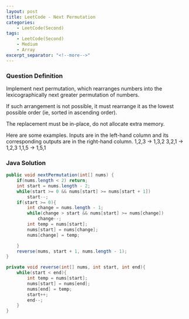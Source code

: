 ```yaml
---
layout: post
title: LeetCode - Next Permutation
categories:
    - LeetCode(Second)
tags:
    - LeetCode(Second)
    - Medium
    - Array
excerpt_separator: "<!--more-->"
---
```


### Question Definition
Implement next permutation, which rearranges numbers into the lexicographically next greater permutation of numbers.

If such arrangement is not possible, it must rearrange it as the lowest possible order (ie, sorted in ascending order).

The replacement must be in-place, do not allocate extra memory.
<!--more-->

Here are some examples. Inputs are in the left-hand column and its corresponding outputs are in the right-hand column.
1,2,3 → 1,3,2
3,2,1 → 1,2,3
1,1,5 → 1,5,1
### Java Solution
```java
public void nextPermutation(int[] nums) {
    if(nums.length < 2) return;
    int start = nums.length - 2;
    while(start >= 0 && nums[start] >= nums[start + 1])
        start--;
    if(start >= 0){
        int change = nums.length - 1;
        while(change > start && nums[start] >= nums[change])
            change--;
        int temp = nums[start];
        nums[start] = nums[change];
        nums[change] = temp;

    }
    reverse(nums, start + 1, nums.length - 1);
}

private void reverse(int[] nums, int start, int end){
    while(start < end){
        int temp = nums[start];
        nums[start] = nums[end];
        nums[end] = temp;
        start++;
        end--;
    }
}
```